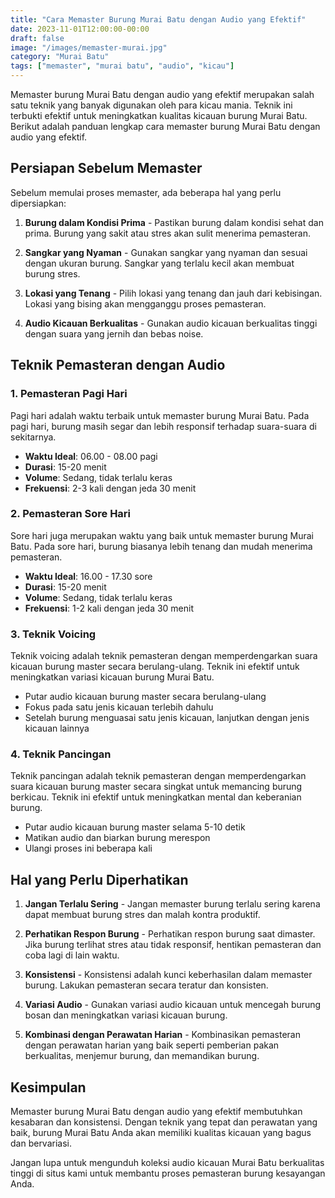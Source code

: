 ```yaml
---
title: "Cara Memaster Burung Murai Batu dengan Audio yang Efektif"
date: 2023-11-01T12:00:00-00:00
draft: false
image: "/images/memaster-murai.jpg"
category: "Murai Batu"
tags: ["memaster", "murai batu", "audio", "kicau"]
---
```


Memaster burung Murai Batu dengan audio yang efektif merupakan salah satu teknik yang banyak digunakan oleh para kicau mania. Teknik ini terbukti efektif untuk meningkatkan kualitas kicauan burung Murai Batu. Berikut adalah panduan lengkap cara memaster burung Murai Batu dengan audio yang efektif.

## Persiapan Sebelum Memaster

Sebelum memulai proses memaster, ada beberapa hal yang perlu dipersiapkan:

1. **Burung dalam Kondisi Prima** - Pastikan burung dalam kondisi sehat dan prima. Burung yang sakit atau stres akan sulit menerima pemasteran.

2. **Sangkar yang Nyaman** - Gunakan sangkar yang nyaman dan sesuai dengan ukuran burung. Sangkar yang terlalu kecil akan membuat burung stres.

3. **Lokasi yang Tenang** - Pilih lokasi yang tenang dan jauh dari kebisingan. Lokasi yang bising akan mengganggu proses pemasteran.

4. **Audio Kicauan Berkualitas** - Gunakan audio kicauan berkualitas tinggi dengan suara yang jernih dan bebas noise.

## Teknik Pemasteran dengan Audio

### 1. Pemasteran Pagi Hari

Pagi hari adalah waktu terbaik untuk memaster burung Murai Batu. Pada pagi hari, burung masih segar dan lebih responsif terhadap suara-suara di sekitarnya.

- **Waktu Ideal**: 06.00 - 08.00 pagi
- **Durasi**: 15-20 menit
- **Volume**: Sedang, tidak terlalu keras
- **Frekuensi**: 2-3 kali dengan jeda 30 menit

### 2. Pemasteran Sore Hari

Sore hari juga merupakan waktu yang baik untuk memaster burung Murai Batu. Pada sore hari, burung biasanya lebih tenang dan mudah menerima pemasteran.

- **Waktu Ideal**: 16.00 - 17.30 sore
- **Durasi**: 15-20 menit
- **Volume**: Sedang, tidak terlalu keras
- **Frekuensi**: 1-2 kali dengan jeda 30 menit

### 3. Teknik Voicing

Teknik voicing adalah teknik pemasteran dengan memperdengarkan suara kicauan burung master secara berulang-ulang. Teknik ini efektif untuk meningkatkan variasi kicauan burung Murai Batu.

- Putar audio kicauan burung master secara berulang-ulang
- Fokus pada satu jenis kicauan terlebih dahulu
- Setelah burung menguasai satu jenis kicauan, lanjutkan dengan jenis kicauan lainnya

### 4. Teknik Pancingan

Teknik pancingan adalah teknik pemasteran dengan memperdengarkan suara kicauan burung master secara singkat untuk memancing burung berkicau. Teknik ini efektif untuk meningkatkan mental dan keberanian burung.

- Putar audio kicauan burung master selama 5-10 detik
- Matikan audio dan biarkan burung merespon
- Ulangi proses ini beberapa kali

## Hal yang Perlu Diperhatikan

1. **Jangan Terlalu Sering** - Jangan memaster burung terlalu sering karena dapat membuat burung stres dan malah kontra produktif.

2. **Perhatikan Respon Burung** - Perhatikan respon burung saat dimaster. Jika burung terlihat stres atau tidak responsif, hentikan pemasteran dan coba lagi di lain waktu.

3. **Konsistensi** - Konsistensi adalah kunci keberhasilan dalam memaster burung. Lakukan pemasteran secara teratur dan konsisten.

4. **Variasi Audio** - Gunakan variasi audio kicauan untuk mencegah burung bosan dan meningkatkan variasi kicauan burung.

5. **Kombinasi dengan Perawatan Harian** - Kombinasikan pemasteran dengan perawatan harian yang baik seperti pemberian pakan berkualitas, menjemur burung, dan memandikan burung.

## Kesimpulan

Memaster burung Murai Batu dengan audio yang efektif membutuhkan kesabaran dan konsistensi. Dengan teknik yang tepat dan perawatan yang baik, burung Murai Batu Anda akan memiliki kualitas kicauan yang bagus dan bervariasi.

Jangan lupa untuk mengunduh koleksi audio kicauan Murai Batu berkualitas tinggi di situs kami untuk membantu proses pemasteran burung kesayangan Anda.
